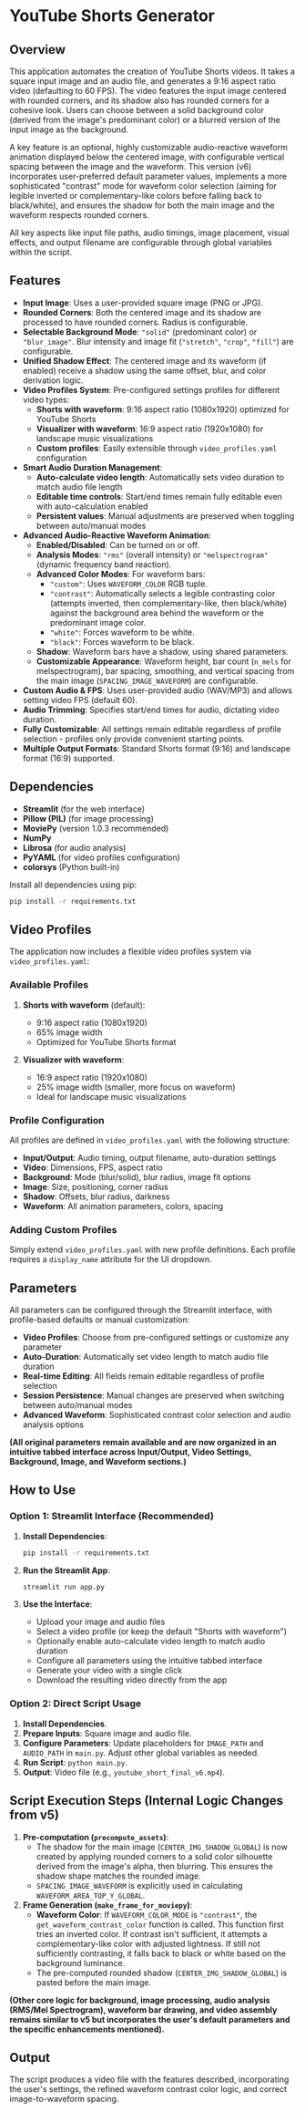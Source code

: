 # YouTube Shorts Generator

## Overview

This application automates the creation of YouTube Shorts videos. It takes a square input image and an audio file, and generates a 9:16 aspect ratio video (defaulting to 60 FPS). The video features the input image centered with rounded corners, and its shadow also has rounded corners for a cohesive look. Users can choose between a solid background color (derived from the image's predominant color) or a blurred version of the input image as the background.

A key feature is an optional, highly customizable audio-reactive waveform animation displayed below the centered image, with configurable vertical spacing between the image and the waveform. This version (v6) incorporates user-preferred default parameter values, implements a more sophisticated "contrast" mode for waveform color selection (aiming for legible inverted or complementary-like colors before falling back to black/white), and ensures the shadow for both the main image and the waveform respects rounded corners.

All key aspects like input file paths, audio timings, image placement, visual effects, and output filename are configurable through global variables within the script.

## Features

-   **Input Image**: Uses a user-provided square image (PNG or JPG).
-   **Rounded Corners**: Both the centered image and its shadow are processed to have rounded corners. Radius is configurable.
-   **Selectable Background Mode**: `"solid"` (predominant color) or `"blur_image"`. Blur intensity and image fit (`"stretch"`, `"crop"`, `"fill"`) are configurable.
-   **Unified Shadow Effect**: The centered image and its waveform (if enabled) receive a shadow using the same offset, blur, and color derivation logic.
-   **Video Profiles System**: Pre-configured settings profiles for different video types:
    *   **Shorts with waveform**: 9:16 aspect ratio (1080x1920) optimized for YouTube Shorts
    *   **Visualizer with waveform**: 16:9 aspect ratio (1920x1080) for landscape music visualizations
    *   **Custom profiles**: Easily extensible through `video_profiles.yaml` configuration
-   **Smart Audio Duration Management**: 
    *   **Auto-calculate video length**: Automatically sets video duration to match audio file length
    *   **Editable time controls**: Start/end times remain fully editable even with auto-calculation enabled
    *   **Persistent values**: Manual adjustments are preserved when toggling between auto/manual modes
-   **Advanced Audio-Reactive Waveform Animation**:
    *   **Enabled/Disabled**: Can be turned on or off.
    *   **Analysis Modes**: `"rms"` (overall intensity) or `"melspectrogram"` (dynamic frequency band reaction).
    *   **Advanced Color Modes**: For waveform bars:
        *   `"custom"`: Uses `WAVEFORM_COLOR` RGB tuple.
        *   `"contrast"`: Automatically selects a legible contrasting color (attempts inverted, then complementary-like, then black/white) against the background area behind the waveform or the predominant image color.
        *   `"white"`: Forces waveform to be white.
        *   `"black"`: Forces waveform to be black.
    *   **Shadow**: Waveform bars have a shadow, using shared parameters.
    *   **Customizable Appearance**: Waveform height, bar count (`n_mels` for melspectrogram), bar spacing, smoothing, and vertical spacing from the main image (`SPACING_IMAGE_WAVEFORM`) are configurable.
-   **Custom Audio & FPS**: Uses user-provided audio (WAV/MP3) and allows setting video FPS (default 60).
-   **Audio Trimming**: Specifies start/end times for audio, dictating video duration.
-   **Fully Customizable**: All settings remain editable regardless of profile selection - profiles only provide convenient starting points.
-   **Multiple Output Formats**: Standard Shorts format (9:16) and landscape format (16:9) supported.

## Dependencies

-   **Streamlit** (for the web interface)
-   **Pillow (PIL)** (for image processing)
-   **MoviePy** (version 1.0.3 recommended)
-   **NumPy**
-   **Librosa** (for audio analysis)
-   **PyYAML** (for video profiles configuration)
-   **colorsys** (Python built-in)

Install all dependencies using pip:
```bash
pip install -r requirements.txt
```

## Video Profiles

The application now includes a flexible video profiles system via `video_profiles.yaml`:

### Available Profiles

1. **Shorts with waveform** (default):
   - 9:16 aspect ratio (1080x1920)
   - 65% image width
   - Optimized for YouTube Shorts format

2. **Visualizer with waveform**:
   - 16:9 aspect ratio (1920x1080) 
   - 25% image width (smaller, more focus on waveform)
   - Ideal for landscape music visualizations

### Profile Configuration

All profiles are defined in `video_profiles.yaml` with the following structure:
- **Input/Output**: Audio timing, output filename, auto-duration settings
- **Video**: Dimensions, FPS, aspect ratio
- **Background**: Mode (blur/solid), blur radius, image fit options
- **Image**: Size, positioning, corner radius
- **Shadow**: Offsets, blur radius, darkness
- **Waveform**: All animation parameters, colors, spacing

### Adding Custom Profiles

Simply extend `video_profiles.yaml` with new profile definitions. Each profile requires a `display_name` attribute for the UI dropdown.

## Parameters

All parameters can be configured through the Streamlit interface, with profile-based defaults or manual customization:

-   **Video Profiles**: Choose from pre-configured settings or customize any parameter
-   **Auto-Duration**: Automatically set video length to match audio file duration
-   **Real-time Editing**: All fields remain editable regardless of profile selection
-   **Session Persistence**: Manual changes are preserved when switching between auto/manual modes
-   **Advanced Waveform**: Sophisticated contrast color selection and audio analysis options

**(All original parameters remain available and are now organized in an intuitive tabbed interface across Input/Output, Video Settings, Background, Image, and Waveform sections.)**

## How to Use

### Option 1: Streamlit Interface (Recommended)

1. **Install Dependencies**:
   ```bash
   pip install -r requirements.txt
   ```

2. **Run the Streamlit App**:
   ```bash
   streamlit run app.py
   ```

3. **Use the Interface**:
   - Upload your image and audio files
   - Select a video profile (or keep the default "Shorts with waveform")
   - Optionally enable auto-calculate video length to match audio duration
   - Configure all parameters using the intuitive tabbed interface
   - Generate your video with a single click
   - Download the resulting video directly from the app

### Option 2: Direct Script Usage

1. **Install Dependencies**.
2. **Prepare Inputs**: Square image and audio file.
3. **Configure Parameters**: Update placeholders for `IMAGE_PATH` and `AUDIO_PATH` in `main.py`. Adjust other global variables as needed.
4. **Run Script**: `python main.py`.
5. **Output**: Video file (e.g., `youtube_short_final_v6.mp4`).

## Script Execution Steps (Internal Logic Changes from v5)

1.  **Pre-computation (`precompute_assets`)**:
    *   The shadow for the main image (`CENTER_IMG_SHADOW_GLOBAL`) is now created by applying rounded corners to a solid color silhouette derived from the image's alpha, then blurring. This ensures the shadow shape matches the rounded image.
    *   `SPACING_IMAGE_WAVEFORM` is explicitly used in calculating `WAVEFORM_AREA_TOP_Y_GLOBAL`.
2.  **Frame Generation (`make_frame_for_moviepy`)**:
    *   **Waveform Color**: If `WAVEFORM_COLOR_MODE` is `"contrast"`, the `get_waveform_contrast_color` function is called. This function first tries an inverted color. If contrast isn't sufficient, it attempts a complementary-like color with adjusted lightness. If still not sufficiently contrasting, it falls back to black or white based on the background luminance.
    *   The pre-computed rounded shadow (`CENTER_IMG_SHADOW_GLOBAL`) is pasted before the main image.

**(Other core logic for background, image processing, audio analysis (RMS/Mel Spectrogram), waveform bar drawing, and video assembly remains similar to v5 but incorporates the user's default parameters and the specific enhancements mentioned).**

## Output

The script produces a video file with the features described, incorporating the user's settings, the refined waveform contrast color logic, and correct image-to-waveform spacing.